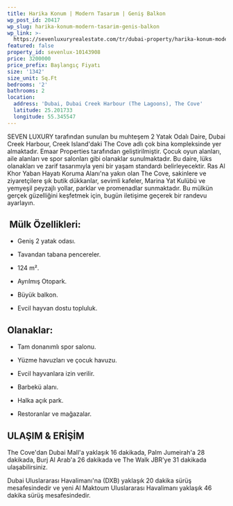 ```yaml
---
title: Harika Konum | Modern Tasarım | Geniş Balkon
wp_post_id: 20417
wp_slug: harika-konum-modern-tasarim-genis-balkon
wp_link: >-
  https://sevenluxuryrealestate.com/tr/dubai-property/harika-konum-modern-tasarim-genis-balkon/
featured: false
property_id: sevenlux-10143908
price: 3200000
price_prefix: Başlangıç Fiyatı
size: '1342'
size_unit: Sq.Ft
bedrooms: '2'
bathrooms: 2
location:
  address: 'Dubai, Dubai Creek Harbour (The Lagoons), The Cove'
  latitude: 25.201733
  longitude: 55.345547
---
```


SEVEN LUXURY tarafından sunulan bu muhteşem 2 Yatak Odalı Daire, Dubai Creek Harbour, Creek Island'daki The Cove adlı çok bina kompleksinde yer almaktadır. Emaar Properties tarafından geliştirilmiştir. Çocuk oyun alanları, aile alanları ve spor salonları gibi olanaklar sunulmaktadır. Bu daire, lüks olanakları ve zarif tasarımıyla yeni bir yaşam standardı belirleyecektir. Ras Al Khor Yaban Hayatı Koruma Alanı'na yakın olan The Cove, sakinlere ve ziyaretçilere şık butik dükkanlar, sevimli kafeler, Marina Yat Kulübü ve yemyeşil peyzajlı yollar, parklar ve promenadlar sunmaktadır. Bu mülkün gerçek güzelliğini keşfetmek için, bugün iletişime geçerek bir randevu ayarlayın.

##  **Mülk Özellikleri:**

- Geniş 2 yatak odası.

- Tavandan tabana pencereler.

- 124 m².

- Ayrılmış Otopark.

- Büyük balkon.

- Evcil hayvan dostu topluluk.

## **Olanaklar:**

- Tam donanımlı spor salonu.

- Yüzme havuzları ve çocuk havuzu.

- Evcil hayvanlara izin verilir.

- Barbekü alanı.

- Halka açık park.

- Restoranlar ve mağazalar.

## **ULAŞIM & ERİŞİM**

The Cove'dan Dubai Mall'a yaklaşık 16 dakikada, Palm Jumeirah'a 28 dakikada, Burj Al Arab'a 26 dakikada ve The Walk JBR'ye 31 dakikada ulaşabilirsiniz.

Dubai Uluslararası Havalimanı'na (DXB) yaklaşık 20 dakika sürüş mesafesindedir ve yeni Al Maktoum Uluslararası Havalimanı yaklaşık 46 dakika sürüş mesafesindedir.
